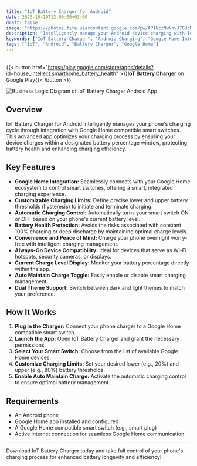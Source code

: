 ```yaml
---
title: "IoT Battery Charger for Android"
date: 2023-10-19T12:00:00+03:00
draft: false
image: "https://photos.fife.usercontent.google.com/pw/AP1GczNwNnvJ7GUcMXotfOhLG2L_LH1yCWve-erHJ6821i9gjcDrdSGcM0ulMSC0wklpciIrckQ6-sQY2g4xzYiviJ575L7SUN-wNsFqTbCS_Jj0YOLIRHORA91tnE6aoWmrto56TKTu90fIpZ-YNk67FzVgKCTATVnUzlJctrkx-x7sO9-7v384uma2m0E5pwXH_YA5B8sMH_MpMRrXk_BvNzor0CFQZPo49RokCnbb01pwUyVxWJJzQ1tqAJHJ2P3cCHhbMlFZxHSmCMC_eP7Sn6B_uLfPo4iU4y55QjYLEUkrlhVKzHDBawBodBse8nT7pDuXf06d6KTZ3VerE53fqptis_yf5mMglrrvOgBiPFgCxtvVNgewT-yV-zXwdcnaqdCH5zYR_Wd2wTj9vXzvNqmsAD_YTkyjGhD5ZnJss2YDpkooSQRRoeDs8LGRtJzvzz2xrSVD2yBQSJwnCjsWtDNetqfZX95NDDJz4R28je9_YARlA22rbfNUBZu9aiUWx0a_3UirvCS9sA4M5BcbgxIw1_d5OGfzz3s9IxC5SS5jAwQNz8-LoaNdpxYzMBWxi7UtcmuQDrh2DrA16RvufWusNio5JxZsmKcqd4hXOaOyZ2lSfcKI77XhCi77eV8IVlAqSxOzj0XubZvUeRgfZ1clT1JQfdfyjuS5skWNQ12ecmaSNCLcJF39dZ8MMwd9pvA5YOZku5XTiVj088QJJOMTBqMzIUyrM1dwcPH6uufQXkY6Thy-xnWpGnujcmmdZPJXAhj3-x3CccjbPNwPALYvBGUByrH_RjhWb3sPPzlPn_3df3MFZwRzjNVhrYYRZbh0E7OTpbNbYoVvgIJ3A_5rYi1q8YzYH50QjF7C6A-9Xp1pc0-izTBUOzRXmAJJ_XoVm6rIG_fdNQIATfOfCCH0YzzMdaH0mQbURP9_ZDSP0VGNHXd-ATVyCrRo2KTShFCh7lf-DEYqwT6Yr4OOLEM=w1024-h500-no?authuser=0"
description: "Intelligently manage your Android device charging with IoT Battery Charger for Android. Integrates with Google Home for customizable charging limits and battery health protection."
keywords: ["IoT Battery Charger", "Android Charging", "Google Home Integration", "Smart Charging", "Battery Health", "Automatic Charging", "Android App"]
tags: ["IoT", "Android", "Battery Charger", "Google Home"]
---
```


<br/>{{< button href="https://play.google.com/store/apps/details?id=house_intellect.smarthome_battery_health" >}}<b>IoT Battery Charger</b> on Google Play{{< /button >}}

![Business Logic Diagram of IoT Battery Charger Android App](https://lh3.googleusercontent.com/pw/AP1GczNwNnvJ7GUcMXotfOhLG2L_LH1yCWve-erHJ6821i9gjcDrdSGcM0ulMSC0wklpciIrckQ6-sQY2g4xzYiviJ575L7SUN-wNsFqTbCS_Jj0YOLIRHORA91tnE6aoWmrto56TKTu90fIpZ-YNk67FzVgKCTATVnUzlJctrkx-x7sO9-7v384uma2m0E5pwXH_YA5B8sMH_MpMRrXk_BvNzor0CFQZPo49RokCnbb01pwUyVxWJJzQ1tqAJHJ2P3cCHhbMlFZxHSmCMC_eP7Sn6B_uLfPo4iU4y55QjYLEUkrlhVKzHDBawBodBse8nT7pDuXf06d6KTZ3VerE53fqptis_yf5mMglrrvOgBiPFgCxtvVNgewT-yV-zXwdcnaqdCH5zYR_Wd2wTj9vXzvNqmsAD_YTkyjGhD5ZnJss2YDpkooSQRRoeDs8LGRtJzvzz2xrSVD2yBQSJwnCjsWtDNetqfZX95NDDJz4R28je9_YARlA22rbfNUBZu9aiUWx0a_3UirvCS9sA4M5BcbgxIw1_d5OGfzz3s9IxC5SS5jAwQNz8-LoaNdpxYzMBWxi7UtcmuQDrh2DrA16RvufWusNio5JxZsmKcqd4hXOaOyZ2lSfcKI77XhCi77eV8IVlAqSxOzj0XubZvUeRgfZ1clT1JQfdfyjuS5skWNQ12ecmaSNCLcJF39dZ8MMwd9pvA5YOZku5XTiVj088QJJOMTBqMzIUyrM1dwcPH6uufQXkY6Thy-xnWpGnujcmmdZPJXAhj3-x3CccjbPNwPALYvBGUByrH_RjhWb3sPPzlPn_3df3MFZwRzjNVhrYYRZbh0E7OTpbNbYoVvgIJ3A_5rYi1q8YzYH50QjF7C6A-9Xp1pc0-izTBUOzRXmAJJ_XoVm6rIG_fdNQIATfOfCCH0YzzMdaH0mQbURP9_ZDSP0VGNHXd-ATVyCrRo2KTShFCh7lf-DEYqwT6Yr4OOLEM=w1024-h500-no?authuser=0)

## Overview

IoT Battery Charger for Android intelligently manages your phone's charging cycle through integration with Google Home compatible smart switches. This advanced app optimizes your charging process by ensuring your device charges within a designated battery percentage window, protecting battery health and enhancing charging efficiency.

## Key Features

- **Google Home Integration:** Seamlessly connects with your Google Home ecosystem to control smart switches, offering a smart, integrated charging experience.
- **Customizable Charging Limits:** Define precise lower and upper battery thresholds (hysteresis) to initiate and terminate charging.
- **Automatic Charging Control:** Automatically turns your smart switch ON or OFF based on your phone's current battery level.
- **Battery Health Protection:** Avoids the risks associated with constant 100% charging or deep discharge by maintaining optimal charge levels.
- **Convenience and Peace of Mind:** Charge your phone overnight worry-free with intelligent charging management.
- **Always-On Device Compatibility:** Ideal for devices that serve as Wi-Fi hotspots, security cameras, or displays.
- **Current Charge Level Display:** Monitor your battery percentage directly within the app.
- **Auto Maintain Charge Toggle:** Easily enable or disable smart charging management.
- **Dual Theme Support:** Switch between dark and light themes to match your preference.

## How It Works

1. **Plug in the Charger:** Connect your phone charger to a Google Home compatible smart switch.
2. **Launch the App:** Open IoT Battery Charger and grant the necessary permissions.
3. **Select Your Smart Switch:** Choose from the list of available Google Home devices.
4. **Customize Charging Limits:** Set your desired lower (e.g., 20%) and upper (e.g., 80%) battery thresholds.
5. **Enable Auto Maintain Charge:** Activate the automatic charging control to ensure optimal battery management.

## Requirements

- An Android phone
- Google Home app installed and configured
- A Google Home compatible smart switch (e.g., smart plug)
- Active internet connection for seamless Google Home communication

---

Download IoT Battery Charger today and take full control of your phone's charging process for enhanced battery longevity and efficiency!